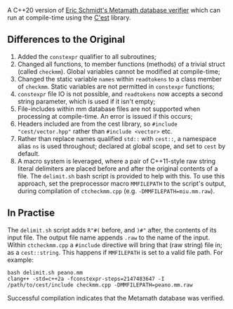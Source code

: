 A C++20 version of [Eric Schmidt's Metamath database
verifier](http://us.metamath.org/downloads/checkmm.cpp) which can run at
compile-time using the [C'est](https://github.com/pkeir/cest) library.

## Differences to the Original

1. Added the `constexpr` qualifier to all subroutines;
2. Changed all functions, to member functions (methods) of a trivial struct (called `checkmm`). Global variables cannot be modified at compile-time;
3. Changed the static variable `names` within `readtokens` to a class member of `checkmm`. Static variables are not permitted in `constexpr` functions;
4. `constexpr` file IO is not possible, and `readtokens` now accepts a second string parameter, which is used if it isn't empty;
5. File-includes within mm database files are not supported when processing at compile-time. An error is issued if this occurs;
6. Headers included are from the cest library, so `#include "cest/vector.hpp"` rather than `#include <vector>` etc.
7. Rather than replace names qualified `std::` with `cest::`, a namespace alias `ns` is used throughout; declared at global scope, and set to `cest` by default.
8. A macro system is leveraged, where a pair of C++11-style raw string literal delimiters are placed before and after the original contents of a file. The `delimit.sh` bash script is provided to help with this. To use this approach, set the preprocessor macro `MMFILEPATH` to the script's output, during compilation of `ctcheckmm.cpp` (e.g. `-DMMFILEPATH=miu.mm.raw`).

## In Practise

The `delimit.sh` script adds `R"#(` before, and `)#"` after, the
contents of its input file. The output file name appends `.raw` to the name of
the input. Within `ctcheckmm.cpp` a `#include` directive will bring that (raw
string) file in; as a `cest::string`. This happens if `MMFILEPATH` is set to a
valid file path. For example:

```
bash delimit.sh peano.mm
clang++ -std=c++2a -fconstexpr-steps=2147483647 -I /path/to/cest/include checkmm.cpp -DMMFILEPATH=peano.mm.raw
```

Successful compilation indicates that the Metamath database was verified.
